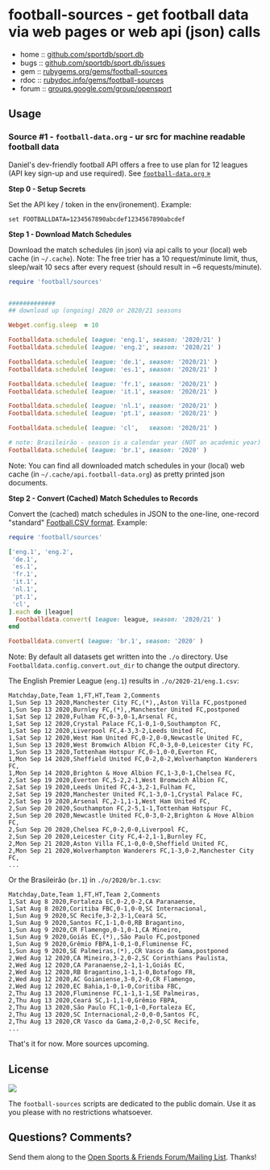 # football-sources - get football data via web pages or web api (json) calls


* home  :: [github.com/sportdb/sport.db](https://github.com/sportdb/sport.db)
* bugs  :: [github.com/sportdb/sport.db/issues](https://github.com/sportdb/sport.db/issues)
* gem   :: [rubygems.org/gems/football-sources](https://rubygems.org/gems/football-sources)
* rdoc  :: [rubydoc.info/gems/football-sources](http://rubydoc.info/gems/football-sources)
* forum :: [groups.google.com/group/opensport](https://groups.google.com/group/opensport)



## Usage


### Source #1 - `football-data.org` - ur src for machine readable football data

Daniel's dev-friendly football API
offers a free to use plan
for 12 leagues (API key sign-up and use required).
See [`football-data.org` »](https://www.football-data.org)


**Step 0 - Setup Secrets**

Set the API key / token in the env(ironement).
Example:

```
set FOOTBALLDATA=1234567890abcdef1234567890abcdef
```


**Step 1 - Download Match Schedules**

Download the match schedules (in json) via api calls
to your (local) web cache (in `~/.cache`).
Note: The free trier has a 10 request/minute limit,
thus, sleep/wait 10 secs after every request
(should result in ~6 requests/minute).


``` ruby
require 'football/sources'


#############
## download up (ongoing) 2020 or 2020/21 seasons

Webget.config.sleep  = 10

Footballdata.schedule( league: 'eng.1', season: '2020/21' )
Footballdata.schedule( league: 'eng.2', season: '2020/21' )

Footballdata.schedule( league: 'de.1', season: '2020/21' )
Footballdata.schedule( league: 'es.1', season: '2020/21' )

Footballdata.schedule( league: 'fr.1', season: '2020/21' )
Footballdata.schedule( league: 'it.1', season: '2020/21' )

Footballdata.schedule( league: 'nl.1', season: '2020/21' )
Footballdata.schedule( league: 'pt.1', season: '2020/21' )

Footballdata.schedule( league: 'cl',   season: '2020/21' )

# note: Brasileirão - season is a calendar year (NOT an academic year)
Footballdata.schedule( league: 'br.1', season: '2020' )
```

Note: You can find all downloaded match schedules
in your (local) web cache (in `~/.cache/api.football-data.org`) as pretty printed json documents.




**Step 2 - Convert (Cached) Match Schedules to Records**

Convert the (cached) match schedules
in JSON to the one-line, one-record
"standard" [Football.CSV format](https://github.com/footballcsv). Example:

``` ruby
require 'football/sources'

['eng.1', 'eng.2',
 'de.1',
 'es.1',
 'fr.1',
 'it.1',
 'nl.1',
 'pt.1',
 'cl',
].each do |league|
  Footballdata.convert( league: league, season: '2020/21' )
end

Footballdata.convert( league: 'br.1', season: '2020' )
```

Note: By default all datasets get written into the `./o`
directory.  Use `Footballdata.config.convert.out_dir`
to change the output directory.

The English Premier League (`eng.1`) results in `./o/2020-21/eng.1.csv`:

```
Matchday,Date,Team 1,FT,HT,Team 2,Comments
1,Sun Sep 13 2020,Manchester City FC,(*),,Aston Villa FC,postponed
1,Sun Sep 13 2020,Burnley FC,(*),,Manchester United FC,postponed
1,Sat Sep 12 2020,Fulham FC,0-3,0-1,Arsenal FC,
1,Sat Sep 12 2020,Crystal Palace FC,1-0,1-0,Southampton FC,
1,Sat Sep 12 2020,Liverpool FC,4-3,3-2,Leeds United FC,
1,Sat Sep 12 2020,West Ham United FC,0-2,0-0,Newcastle United FC,
1,Sun Sep 13 2020,West Bromwich Albion FC,0-3,0-0,Leicester City FC,
1,Sun Sep 13 2020,Tottenham Hotspur FC,0-1,0-0,Everton FC,
1,Mon Sep 14 2020,Sheffield United FC,0-2,0-2,Wolverhampton Wanderers FC,
1,Mon Sep 14 2020,Brighton & Hove Albion FC,1-3,0-1,Chelsea FC,
2,Sat Sep 19 2020,Everton FC,5-2,2-1,West Bromwich Albion FC,
2,Sat Sep 19 2020,Leeds United FC,4-3,2-1,Fulham FC,
2,Sat Sep 19 2020,Manchester United FC,1-3,0-1,Crystal Palace FC,
2,Sat Sep 19 2020,Arsenal FC,2-1,1-1,West Ham United FC,
2,Sun Sep 20 2020,Southampton FC,2-5,1-1,Tottenham Hotspur FC,
2,Sun Sep 20 2020,Newcastle United FC,0-3,0-2,Brighton & Hove Albion FC,
2,Sun Sep 20 2020,Chelsea FC,0-2,0-0,Liverpool FC,
2,Sun Sep 20 2020,Leicester City FC,4-2,1-1,Burnley FC,
2,Mon Sep 21 2020,Aston Villa FC,1-0,0-0,Sheffield United FC,
2,Mon Sep 21 2020,Wolverhampton Wanderers FC,1-3,0-2,Manchester City FC,
...
```

Or the Brasileirão (`br.1`) in  `./o/2020/br.1.csv`:

```
Matchday,Date,Team 1,FT,HT,Team 2,Comments
1,Sat Aug 8 2020,Fortaleza EC,0-2,0-2,CA Paranaense,
1,Sat Aug 8 2020,Coritiba FBC,0-1,0-0,SC Internacional,
1,Sun Aug 9 2020,SC Recife,3-2,3-1,Ceará SC,
1,Sun Aug 9 2020,Santos FC,1-1,0-0,RB Bragantino,
1,Sun Aug 9 2020,CR Flamengo,0-1,0-1,CA Mineiro,
1,Sun Aug 9 2020,Goiás EC,(*),,São Paulo FC,postponed
1,Sun Aug 9 2020,Grêmio FBPA,1-0,1-0,Fluminense FC,
1,Sun Aug 9 2020,SE Palmeiras,(*),,CR Vasco da Gama,postponed
2,Wed Aug 12 2020,CA Mineiro,3-2,0-2,SC Corinthians Paulista,
2,Wed Aug 12 2020,CA Paranaense,2-1,1-1,Goiás EC,
2,Wed Aug 12 2020,RB Bragantino,1-1,1-0,Botafogo FR,
2,Wed Aug 12 2020,AC Goianiense,3-0,2-0,CR Flamengo,
2,Wed Aug 12 2020,EC Bahia,1-0,1-0,Coritiba FBC,
2,Thu Aug 13 2020,Fluminense FC,1-1,1-1,SE Palmeiras,
2,Thu Aug 13 2020,Ceará SC,1-1,1-0,Grêmio FBPA,
2,Thu Aug 13 2020,São Paulo FC,1-0,1-0,Fortaleza EC,
2,Thu Aug 13 2020,SC Internacional,2-0,0-0,Santos FC,
2,Thu Aug 13 2020,CR Vasco da Gama,2-0,2-0,SC Recife,
...
```



That's it for now. More sources upcoming.

## License

![](https://publicdomainworks.github.io/buttons/zero88x31.png)

The `football-sources` scripts are dedicated to the public domain.
Use it as you please with no restrictions whatsoever.


## Questions? Comments?

Send them along to the
[Open Sports & Friends Forum/Mailing List](http://groups.google.com/group/opensport).
Thanks!
